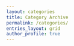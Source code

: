 ```yaml
---
layout: categories
title: Category Archive
permalink: /categories/
entries_layout: grid
author_profile: true
---
```

